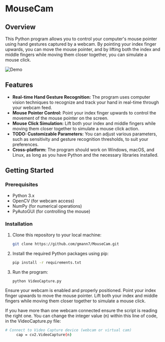 # MouseCam
## Overview
This Python program allows you to control your computer's mouse pointer using hand gestures captured by a webcam. By pointing your index finger upwards, you can move the mouse pointer, and by lifting both the index and middle fingers while moving them closer together, you can simulate a mouse click.

![Demo](link_to_demo_gif_or_image.gif)

## Features
- **Real-time Hand Gesture Recognition:** The program uses computer vision techniques to recognize and track your hand in real-time through your webcam feed.
- **Mouse Pointer Control:** Point your index finger upwards to control the movement of the mouse pointer on the screen.
- **Mouse Click Simulation:** Lift both your index and middle fingers while moving them closer together to simulate a mouse click action.
- **TODO: Customizable Parameters:** You can adjust various parameters, such as sensitivity and gesture recognition thresholds, to suit your preferences.
- **Cross-platform:** The program should work on Windows, macOS, and Linux, as long as you have Python and the necessary libraries installed.

## Getting Started
### Prerequisites
- Python 3.x
- OpenCV (for webcam access)
- NumPy (for numerical operations)
- PyAutoGUI (for controlling the mouse)

### Installation
1. Clone this repository to your local machine:
   ```bash
   git clone https://github.com/gmann7/MouseCam.git
2. Install the required Python packages using pip:
   ```bash
   pip install -r requirements.txt
3. Run the program:
   ```bash
   python VideoCapture.py
Ensure your webcam is enabled and properly positioned.
Point your index finger upwards to move the mouse pointer.
Lift both your index and middle fingers while moving them closer together to simulate a mouse click.

If you have more than one webcam connected ensure the script is reading the right one. You can change the integer value (n) within this line of code, in the VideoCapture.py file:
   ```bash
   # Connect to Video Capture device (webcam or virtual cam)
		cap = cv2.VideoCapture(n)
